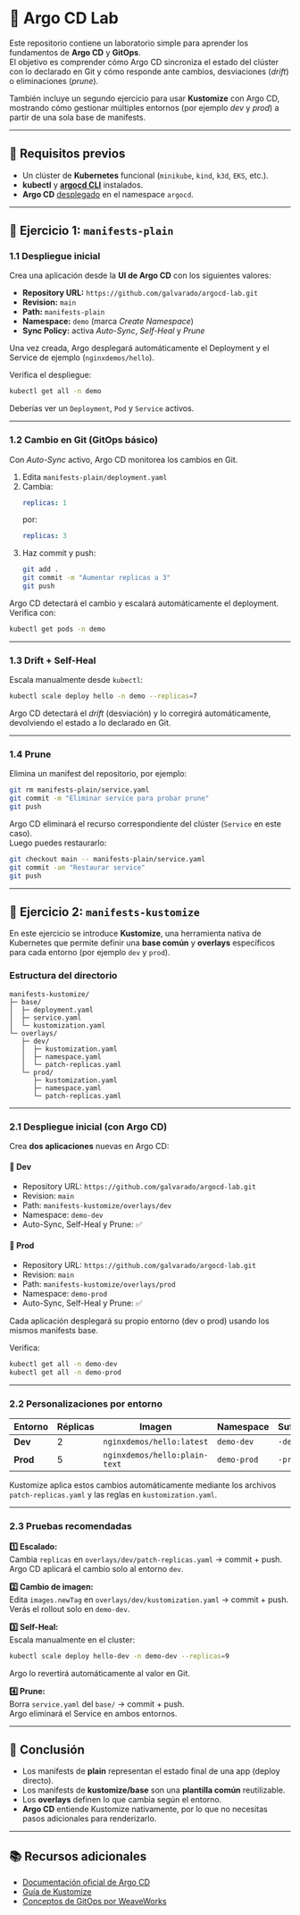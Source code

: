 # 🧭 Argo CD Lab

Este repositorio contiene un laboratorio simple para aprender los fundamentos de **Argo CD** y **GitOps**.  
El objetivo es comprender cómo Argo CD sincroniza el estado del clúster con lo declarado en Git y cómo responde ante cambios, desviaciones (*drift*) o eliminaciones (*prune*).  

También incluye un segundo ejercicio para usar **Kustomize** con Argo CD, mostrando cómo gestionar múltiples entornos (por ejemplo *dev* y *prod*) a partir de una sola base de manifests.

---

## 📘 Requisitos previos

- Un clúster de **Kubernetes** funcional (`minikube`, `kind`, `k3d`, `EKS`, etc.).
- **kubectl** y [**argocd CLI**](https://argo-cd.readthedocs.io/en/stable/cli_installation/) instalados.
- **Argo CD** [desplegado](https://argo-cd.readthedocs.io/en/stable/getting_started/#1-install-argo-cd) en el namespace `argocd`.

---

## 🧪 Ejercicio 1: `manifests-plain`

### 1.1 Despliegue inicial

Crea una aplicación desde la **UI de Argo CD** con los siguientes valores:

- **Repository URL:** `https://github.com/galvarado/argocd-lab.git`
- **Revision:** `main`
- **Path:** `manifests-plain`
- **Namespace:** `demo` (marca *Create Namespace*)
- **Sync Policy:** activa *Auto-Sync*, *Self-Heal* y *Prune*

Una vez creada, Argo desplegará automáticamente el Deployment y el Service de ejemplo (`nginxdemos/hello`).

Verifica el despliegue:

```bash
kubectl get all -n demo
```

Deberías ver un `Deployment`, `Pod` y `Service` activos.

---

### 1.2 Cambio en Git (GitOps básico)

Con *Auto-Sync* activo, Argo CD monitorea los cambios en Git.

1. Edita `manifests-plain/deployment.yaml`
2. Cambia:
   ```yaml
   replicas: 1
   ```
   por:
   ```yaml
   replicas: 3
   ```
3. Haz commit y push:
   ```bash
   git add .
   git commit -m "Aumentar replicas a 3"
   git push
   ```

Argo CD detectará el cambio y escalará automáticamente el deployment.  
Verifica con:
```bash
kubectl get pods -n demo
```

---

### 1.3 Drift + Self-Heal

Escala manualmente desde `kubectl`:

```bash
kubectl scale deploy hello -n demo --replicas=7
```

Argo CD detectará el *drift* (desviación) y lo corregirá automáticamente, devolviendo el estado a lo declarado en Git.

---

### 1.4 Prune

Elimina un manifest del repositorio, por ejemplo:

```bash
git rm manifests-plain/service.yaml
git commit -m "Eliminar service para probar prune"
git push
```

Argo CD eliminará el recurso correspondiente del clúster (`Service` en este caso).  
Luego puedes restaurarlo:

```bash
git checkout main -- manifests-plain/service.yaml
git commit -am "Restaurar service"
git push
```

---

## 🧩 Ejercicio 2: `manifests-kustomize`

En este ejercicio se introduce **Kustomize**, una herramienta nativa de Kubernetes que permite definir una **base común** y **overlays** específicos para cada entorno (por ejemplo `dev` y `prod`).

### Estructura del directorio

```
manifests-kustomize/
├─ base/
│  ├─ deployment.yaml
│  ├─ service.yaml
│  └─ kustomization.yaml
└─ overlays/
   ├─ dev/
   │  ├─ kustomization.yaml
   │  ├─ namespace.yaml
   │  └─ patch-replicas.yaml
   └─ prod/
      ├─ kustomization.yaml
      ├─ namespace.yaml
      └─ patch-replicas.yaml
```

---

### 2.1 Despliegue inicial (con Argo CD)

Crea **dos aplicaciones** nuevas en Argo CD:

#### 🔹 Dev
- Repository URL: `https://github.com/galvarado/argocd-lab.git`
- Revision: `main`
- Path: `manifests-kustomize/overlays/dev`
- Namespace: `demo-dev`
- Auto-Sync, Self-Heal y Prune: ✅

#### 🔹 Prod
- Repository URL: `https://github.com/galvarado/argocd-lab.git`
- Revision: `main`
- Path: `manifests-kustomize/overlays/prod`
- Namespace: `demo-prod`
- Auto-Sync, Self-Heal y Prune: ✅

Cada aplicación desplegará su propio entorno (dev o prod) usando los mismos manifests base.

Verifica:

```bash
kubectl get all -n demo-dev
kubectl get all -n demo-prod
```

---

### 2.2 Personalizaciones por entorno

| Entorno | Réplicas | Imagen | Namespace | Sufijo |
|----------|-----------|---------|------------|---------|
| **Dev**  | 2         | `nginxdemos/hello:latest` | `demo-dev` | `-dev` |
| **Prod** | 5         | `nginxdemos/hello:plain-text` | `demo-prod` | `-prod` |

Kustomize aplica estos cambios automáticamente mediante los archivos `patch-replicas.yaml` y las reglas en `kustomization.yaml`.

---

### 2.3 Pruebas recomendadas

**1️⃣ Escalado:**  
Cambia `replicas` en `overlays/dev/patch-replicas.yaml` → commit + push.  
Argo CD aplicará el cambio solo al entorno `dev`.

**2️⃣ Cambio de imagen:**  
Edita `images.newTag` en `overlays/dev/kustomization.yaml` → commit + push.  
Verás el rollout solo en `demo-dev`.

**3️⃣ Self-Heal:**  
Escala manualmente en el cluster:

```bash
kubectl scale deploy hello-dev -n demo-dev --replicas=9
```

Argo lo revertirá automáticamente al valor en Git.

**4️⃣ Prune:**  
Borra `service.yaml` del `base/` → commit + push.  
Argo eliminará el Service en ambos entornos.

---

## 🚀 Conclusión

- Los manifests de **plain** representan el estado final de una app (deploy directo).
- Los manifests de **kustomize/base** son una **plantilla común** reutilizable.
- Los **overlays** definen lo que cambia según el entorno.
- **Argo CD** entiende Kustomize nativamente, por lo que no necesitas pasos adicionales para renderizarlo.

---

## 📚 Recursos adicionales

- [Documentación oficial de Argo CD](https://argo-cd.readthedocs.io)
- [Guía de Kustomize](https://kubectl.docs.kubernetes.io/references/kustomize/kustomization/)
- [Conceptos de GitOps por WeaveWorks](https://www.weave.works/technologies/gitops/)